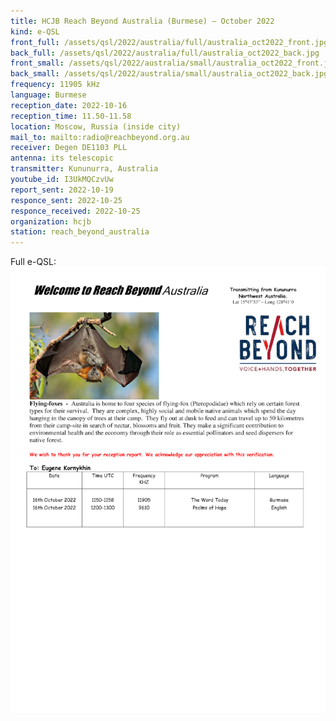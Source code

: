 ```yaml
---
title: HCJB Reach Beyond Australia (Burmese) — October 2022
kind: e-QSL
front_full: /assets/qsl/2022/australia/full/australia_oct2022_front.jpg
back_full: /assets/qsl/2022/australia/full/australia_oct2022_back.jpg
front_small: /assets/qsl/2022/australia/small/australia_oct2022_front.jpg
back_small: /assets/qsl/2022/australia/small/australia_oct2022_back.jpg
frequency: 11905 kHz
language: Burmese
reception_date: 2022-10-16
reception_time: 11.50-11.58
location: Moscow, Russia (inside city)
mail_to: mailto:radio@reachbeyond.org.au
receiver: Degen DE1103 PLL
antenna: its telescopic
transmitter: Kununurra, Australia
youtube_id: I3UkMQCzvUw
report_sent: 2022-10-19
responce_sent: 2022-10-25
responce_received: 2022-10-25
organization: hcjb
station: reach_beyond_australia
---
```


Full e-QSL:
<a href="/assets/qsl/2022/australia/full/australia_oct2022_original.jpg">
<img src="/assets/qsl/2022/australia/small/australia_oct2022_original.jpg"/>
</a>
